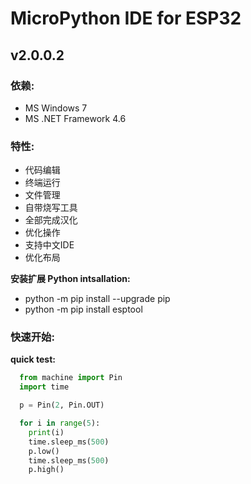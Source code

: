 # MicroPython IDE for ESP32

## v2.0.0.2


### 依赖:

- MS Windows 7
- MS .NET Framework 4.6

### 特性:

- 代码编辑
- 终端运行
- 文件管理
- 自带烧写工具
- 全部完成汉化
- 优化操作
- 支持中文IDE
- 优化布局

**安装扩展 Python intsallation:**

- python -m pip install --upgrade pip  
- python -m pip install esptool

### 快速开始:



**quick test:**
```python
  from machine import Pin
  import time

  p = Pin(2, Pin.OUT)

  for i in range(5):
    print(i)
    time.sleep_ms(500)
    p.low()
    time.sleep_ms(500)
    p.high()
```

